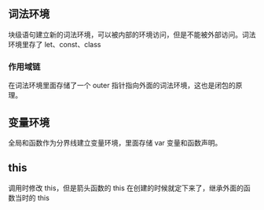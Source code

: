 
## 词法环境

块级语句建立新的词法环境，可以被内部的环境访问，但是不能被外部访问。词法环境里存了 let、const、class

### 作用域链

在词法环境里面存储了一个 outer 指针指向外面的词法环境，这也是闭包的原理。

## 变量环境

全局和函数作为分界线建立变量环境，里面存储 var 变量和函数声明。

## this

调用时修改 this，但是箭头函数的 this 在创建的时候就定下来了，继承外面的函数当时的 this
